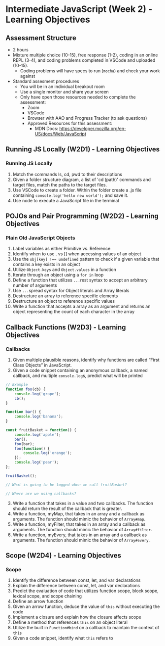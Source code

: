 # Intermediate JavaScript (Week 2) - Learning Objectives

## Assessment Structure
- 2 hours
- Mixture multiple choice (10-15), free response (1-2), coding in an online REPL (3-4), and coding problems completed in VSCode and uploaded (10-15).
  - Coding problems will have specs to run (`mocha`) and check your work against
- Standard assesment procedures
  - You will be in an individual breakout room
  - Use a single monitor and share your screen
  - Only have open those resources needed to complete the assessment:
    - Zoom
    - VSCode
    - Browser with AAO and Progress Tracker (to ask questions)
    - Approved Resources for this assessment:
      - MDN Docs: https://developer.mozilla.org/en-US/docs/Web/JavaScript


## Running JS Locally (W2D1) - Learning Objectives

### Running JS Locally
1. Match the commands ls, cd, pwd to their descriptions
2. Given a folder structure diagram, a list of 'cd (path)' commands and target files, match the paths to the target files.
3. Use VSCode to create a folder. Within the folder create a .js file containing `console.log('hello new world');` and save it.
4. Use node to execute a JavaScript file in the terminal


## POJOs and Pair Programming (W2D2) - Learning Objectives

### Plain Old JavaScript Objects
1. Label variables as either Primitive vs. Reference
2. Identify when to use . vs [] when accessing values of an object
3. Use the `obj[key] !== undefined` pattern to check if a given variable that contains a key exists in an object
4. Utilize `Object.keys` and `Object.values` in a function
5. Iterate through an object using a `for in` loop
6. Define a function that utilizes `...`rest syntax to accept an arbitrary number of arguments
7. Use `...`spread syntax for Object literals and Array literals
8. Destructure an array to reference specific elements
9. Destructure an object to reference specific values
10. Write a function that accepts a array as an argument and returns an object representing the count of each character in the array


## Callback Functions (W2D3) - Learning Objectives

### Callbacks
1. Given multiple plausible reasons, identify why functions are called “First Class Objects” in JavaScript.
2. Given a code snippet containing an anonymous callback, a named callback, and multiple `console.log`s, predict what will be printed
```js
// Example
function foo(cb) {
	console.log('grape');
	cb();
}

function bar() {
	console.log('banana');
}

const fruitBasket = function() {
	console.log('apple');
	bar();
	foo(bar);
	foo(function() {
		console.log('orange');
	});
	console.log('pear');
};

fruitBasket();

// What is going to be logged when we call fruitBasket?

// Where are we using callbacks?
```
3. Write a function that takes in a value and two callbacks. The function should return the result of the callback that is greater.
4. Write a function, myMap, that takes in an array and a callback as arguments. The function should mimic the behavior of `Array#map`.
5. Write a function, myFilter, that takes in an array and a callback as arguments. The function should mimic the behavior of `Array#filter`.
6. Write a function, myEvery, that takes in an array and a callback as arguments. The function should mimic the behavior of `Array#every`.


## Scope (W2D4) - Learning Objectives

### Scope
1. Identify the difference between const, let, and var declarations
2. Explain the difference between const, let, and var declarations
3. Predict the evaluation of code that utilizes function scope, block scope, lexical scope, and scope chaining
4. Define an arrow function
5. Given an arrow function, deduce the value of `this` without executing the code
6. Implement a closure and explain how the closure affects scope
7. Define a method that references `this` on an object literal
8. Utilize the built in `Function#bind` on a callback to maintain the context of `this`
9. Given a code snippet, identify what `this` refers to
